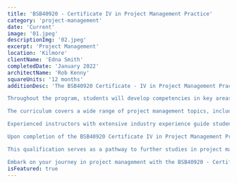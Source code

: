 ```yaml
---
title: 'BSB40920 - Certificate IV in Project Management Practice'
category: 'project-management'
date: 'Current'
image: '01.jpeg'
descriptionImg: '02.jpeg'
excerpt: 'Project Management'
location: 'Kilmore'
clientName: 'Edna Smith'
completedDate: 'January 2022'
architectName: 'Rob Kenny'
squareUnits: '12 months'
additionDesc: 'The BSB40920 Certificate - IV in Project Management Practice is a comprehensive program designed to equip individuals with the essential skills and knowledge required to excel in the field of project management. This course provides a solid foundation in project management principles, techniques, and best practices, preparing students for a successful career in this dynamic field.

Throughout the program, students will develop competencies in key areas such as project planning, stakeholder engagement, risk management, budgeting, and project execution. They will learn how to effectively lead and manage projects, ensuring they are delivered on time, within budget, and to the satisfaction of stakeholders.

The curriculum covers a wide range of project management topics, including scope management, quality control, team leadership, communication strategies, and procurement management. Students will gain practical insights through real-world case studies and hands-on exercises, allowing them to apply their knowledge to realistic project scenarios.

Experienced instructors with extensive industry experience guide students through the course, sharing valuable insights and practical examples. They provide mentorship and support to ensure students develop the necessary skills to become successful project managers.

Upon completion of the BSB40920 Certificate IV in Project Management Practice, graduates will possess the skills and confidence to take on project management roles in various industries. They will be equipped to initiate, plan, execute, monitor, and close projects, ensuring successful outcomes and delivering value to organizations.

This qualification serves as a pathway to further studies in project management and offers opportunities for career advancement. Graduates can explore roles such as project coordinator, project administrator, or team leader in sectors such as construction, IT, finance, marketing, and more.

Embark on your journey in project management with the BSB40920 - Certificate IV in Project Management Practice and unlock exciting career prospects in this dynamic and rewarding field.'
isFeatured: true
---
```



